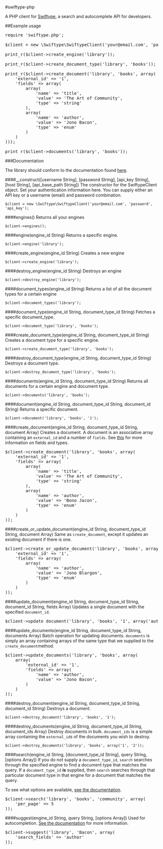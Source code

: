 #swiftype-php

A PHP client for [Swiftype](http://swiftype.com), a search and autocomplete API for developers.

##Example usage

<pre>require 'swiftype.php';

$client = new \Swiftype\SwiftypeClient('your@email.com', 'password', 'api_key');

print_r($client->create_engine('library'));

print_r($client->create_document_type('library', 'books'));

print_r($client->create_document('library', 'books', array(
	'external_id' => '1',
	'fields' => array(
		array(
			'name' => 'title',
			'value' => 'The Art of Community',
			'type' => 'string'
		),
		array(
			'name' => 'author',
			'value' => 'Jono Bacon',
			'type' => 'enum'
		)
	)
)));

print_r($client->documents('library', 'books'));</pre>

###Documentation

The library should conform to the documentation found [here](http://swiftype.com/documentation/overview).

####__construct([username String], [password String], [api_key String], [host String], [api_base_path String])
The constructor for the SwiftypeClient object. Set your authentication information here. You can supply either an API key or a username (email) and password combination.

`$client = new \Swiftype\SwiftypeClient('your@email.com', 'password', 'api_key');`

####engines()
Returns all your engines

`$client->engines();`

####engine(engine_id String)
Returns a specific engine.

`$client->engine('library');`

####create_engine(engine_id String)
Creates a new engine

`$client->create_engine('library');`

####destroy_engine(engine_id String)
Destroys an engine

`$client->destroy_engine('library');`

####document_types(engine_id String)
Returns a list of all the document types for a certain engine

`$client->document_types('library');`

####document_type(engine_id String, document_type_id String)
Fetches a specific document_type.

`$client->document_type('library', 'books');`

####create_document_type(engine_id String, document_type_id String)
Creates a document type for a specific engine.

`$client->create_document_type('library', 'books');`

####destroy_document_type(engine_id String, document_type_id String)
Destroys a document type.

`$client->destroy_document_type('library', 'books');`

####documents(engine_id String, document_type_id String)
Returns all documents for a certain engine and document type.

`$client->documents('library', 'books');`

####document(engine_id String, document_type_id String, document_id String)
Returns a specific document.

`$client->document('library', 'books', '1');`

####create_document(engine_id String, document_type_id String, document Array)
Creates a document. A document is an associative array containing an `external_id` and a number of `fields`. See [this](http://swiftype.com/documentation/overview#field_types) for more information on fields and types.

<pre>$client->create_document('library', 'books', array(
    'external_id' => '1',
    'fields' => array(
        array(
            'name' => 'title',
            'value' => 'The Art of Community',
            'type' => 'string'
        ),
        array(
            'name' => 'author',
            'value' => 'Bono Jacon',
            'type' => 'enum'
        )
    )
));</pre>

####create_or_update_document(engine_id String, document_type_id String, document Array)
Same as `create_document`, except it updates an existing document if there is one.

<pre>$client->create_or_update_document('library', 'books', array(
    'external_id' => '1',
    'fields' => array(
        array(
            'name' => 'author',
            'value' => 'Jono Blargon',
            'type' => 'enum'
        )
    )
));</pre>

####update_document(engine_id String, document_type_id String, document_id String, fields Array)
Updates a single document with the specified `document_id`.

<pre>$client->update_document('library', 'books', '1', array('author' => 'Jorbo Bacon'));</pre>

####update_documents(engine_id String, document_type_id String, documents Array)
Batch operation for updating documents. `documents` is simply an array containing arrays of the same type that we supplied to the `create_document`method.

<pre>$client->update_documents('library', 'books', array(
    array(
        'external_id' => '1',
        'fields' => array(
            'name' => 'author',
            'value' => 'Jono Bacon',
        )
    )
));</pre>

####destroy_document(engine_id String, document_type_id String, document_id String)
Destroys a document.

`$client->destroy_document('library', 'books', '1');`

####destroy_documents(engine_id String, document_type_id String, document_ids Array)
Destroy documents in bulk. `document_ids` is a simple array containing the `external_id`s of the documents you wish to destroy.

`$client->destroy_documents('library', 'books', array('1', '2'));`

####search(engine_id String, [document_type_id String], query String, [options Array])
If you do not supply a `document_type_id`, `search` searches through the specified engine to find a document type that matches the query. If a `document_type_id` **is** supplied, then `search` searches through that particular document type in that engine for a document that matches the query.

To see what options are available, [see the documentation](http://swiftype.com/documentation/searching).

<pre>$client->search('library', 'books', 'community', array(
    'per_page' => 5
));</pre>

####suggest(engine_id String, query String, [options Array])
Used for autocompletion. [See the documentation](http://swiftype.com/documentation/autocomplete) for more information.

<pre>$client->suggest('library', 'Bacon', array(
    'search_fields' => 'author'
));</pre>